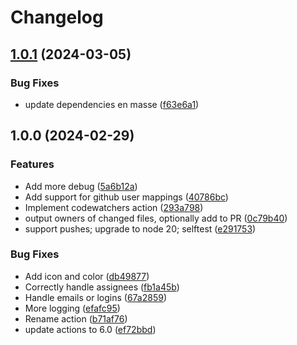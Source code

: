 # Changelog

## [1.0.1](https://github.com/mavtek/codewatchers/compare/v1.0.0...v1.0.1) (2024-03-05)


### Bug Fixes

* update dependencies en masse ([f63e6a1](https://github.com/mavtek/codewatchers/commit/f63e6a1d4ecd34f62f6f7190ef2bcc424666978c))

## 1.0.0 (2024-02-29)


### Features

* Add more debug ([5a6b12a](https://github.com/mavtek/codewatchers/commit/5a6b12a940b092c1eea244bfb8b9c23740289f97))
* Add support for github user mappings ([40786bc](https://github.com/mavtek/codewatchers/commit/40786bc07aba71b91de317c5e6c48f078344bc28))
* Implement codewatchers action ([293a798](https://github.com/mavtek/codewatchers/commit/293a7981b5d800203681349023533f767cbd0934))
* output owners of changed files, optionally add to PR ([0c79b40](https://github.com/mavtek/codewatchers/commit/0c79b40c90230eb61258c8ae153d624ac1f34ed3))
* support pushes; upgrade to node 20; selftest ([e291753](https://github.com/mavtek/codewatchers/commit/e291753475bbaeed9777764d2e59f9a0e5a4ddcc))


### Bug Fixes

* Add icon and color ([db49877](https://github.com/mavtek/codewatchers/commit/db49877f9147f80282b4cd051c5d22979f42adc7))
* Correctly handle assignees ([fb1a45b](https://github.com/mavtek/codewatchers/commit/fb1a45b5ec378a7f8db922fb9c812a0fd8191880))
* Handle emails or logins ([67a2859](https://github.com/mavtek/codewatchers/commit/67a285975c476194383f041b04c99d62b4aef802))
* More logging ([efafc95](https://github.com/mavtek/codewatchers/commit/efafc9520236fdc091affa3f267fa5ed7504d06c))
* Rename action ([b71af76](https://github.com/mavtek/codewatchers/commit/b71af762de40e833a6a863344d684074f0624fa4))
* update actions to 6.0 ([ef72bbd](https://github.com/mavtek/codewatchers/commit/ef72bbd96a9d423bad7483a05703b94f6c7b7f68))
